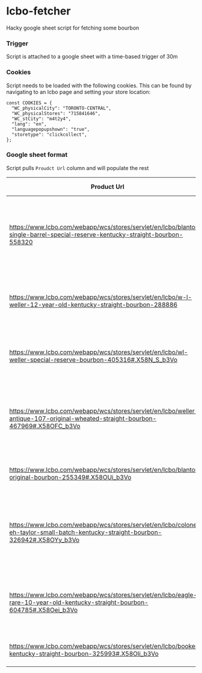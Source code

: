 # lcbo-fetcher
Hacky google sheet script for fetching some bourbon

### Trigger
Script is attached to a google sheet with a time-based trigger of 30m

### Cookies
Script needs to be loaded with the following cookies. This can be found by navigating to an lcbo page and setting your store location:

```
const COOKIES = {
  "WC_physicalCity": "TORONTO-CENTRAL",
  "WC_physicalStores": "715841646",
  "WC_stCity": "m4t2y4",
  "lang": "en",
  "languagepopupshown": "true",
  "storetype": "clickcollect",
};
```

### Google sheet format
Script pulls `Proudct Url` column and will populate the rest


|Product Url                                                                                                                       |Name                                                                                |Available to Ship?|Available in Store?|
|----------------------------------------------------------------------------------------------------------------------------------|------------------------------------------------------------------------------------|------------------|-------------------|
|https://www.lcbo.com/webapp/wcs/stores/servlet/en/lcbo/blantons-single-barrel-special-reserve-kentucky-straight-bourbon-558320    |Blanton's Single Barrel Special Reserve Kentucky Straight Bourbon (Limit 2 Bottles) |unavailable       |unavailable        |
|https://www.lcbo.com/webapp/wcs/stores/servlet/en/lcbo/w-l-weller-12-year-old-kentucky-straight-bourbon-288886                    |W. L. Weller 12-Year-Old Kentucky Straight Bourbon                                  |unavailable       |unavailable        |
|https://www.lcbo.com/webapp/wcs/stores/servlet/en/lcbo/wl-weller-special-reserve-bourbon-405316#.X58N_S_b3Vo                      |W.L. Weller Special Reserve Bourbon (Limit 2 Bottles)                               |unavailable       |unavailable        |
|https://www.lcbo.com/webapp/wcs/stores/servlet/en/lcbo/weller-antique-107-original-wheated-straight-bourbon-467969#.X58OFC_b3Vo   |Weller Antique 107 Original Wheated Straight Bourbon (Limit 2 Bottles)              |unavailable       |unavailable        |
|https://www.lcbo.com/webapp/wcs/stores/servlet/en/lcbo/blantons-original-bourbon-255349#.X58OUi_b3Vo                              |Blanton's Original Bourbon (Bottle Limit 2)                                         |unavailable       |unavailable        |
|https://www.lcbo.com/webapp/wcs/stores/servlet/en/lcbo/colonel-eh-taylor-small-batch-kentucky-straight-bourbon-326942#.X58OYy_b3Vo|Colonel E.H. Taylor Small Batch Kentucky Straight Bourbon (Limit 2 Bottles)         |unavailable       |unavailable        |
|https://www.lcbo.com/webapp/wcs/stores/servlet/en/lcbo/eagle-rare-10-year-old-kentucky-straight-bourbon-604785#.X58Oei_b3Vo       |Eagle Rare 10 Year Old Kentucky Straight Bourbon (Limit 2 Bottles)                  |unavailable       |unavailable        |
|https://www.lcbo.com/webapp/wcs/stores/servlet/en/lcbo/bookers-kentucky-straight-bourbon-325993#.X58Oli_b3Vo                      |Booker's Kentucky Straight Bourbon                                                  |unavailable       |unavailable        |
